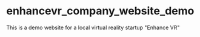 # enhancevr_company_website_demo
This is a demo website for a local virtual reality startup "Enhance VR"
